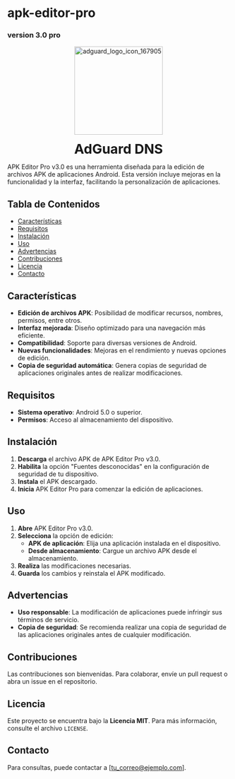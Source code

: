 # apk-editor-pro
### version 3.0 pro

<p align="center">
  <img src="https://github.com/user-attachments/assets/f8f74673-5ddb-4b15-9c40-efdf3ff0bc93" alt="adguard_logo_icon_167905" width="200">
</p>

<p align="center">
  <span style="font-size: 30px; font-weight: bold;">AdGuard DNS</span>
</p>



APK Editor Pro v3.0 es una herramienta diseñada para la edición de archivos APK de aplicaciones Android. Esta versión incluye mejoras en la funcionalidad y la interfaz, facilitando la personalización de aplicaciones.

## Tabla de Contenidos

- [Características](#características)
- [Requisitos](#requisitos)
- [Instalación](#instalación)
- [Uso](#uso)
- [Advertencias](#advertencias)
- [Contribuciones](#contribuciones)
- [Licencia](#licencia)
- [Contacto](#contacto)

## Características

- **Edición de archivos APK**: Posibilidad de modificar recursos, nombres, permisos, entre otros.
- **Interfaz mejorada**: Diseño optimizado para una navegación más eficiente.
- **Compatibilidad**: Soporte para diversas versiones de Android.
- **Nuevas funcionalidades**: Mejoras en el rendimiento y nuevas opciones de edición.
- **Copia de seguridad automática**: Genera copias de seguridad de aplicaciones originales antes de realizar modificaciones.

## Requisitos

- **Sistema operativo**: Android 5.0 o superior.
- **Permisos**: Acceso al almacenamiento del dispositivo.

## Instalación

1. **Descarga** el archivo APK de APK Editor Pro v3.0.
2. **Habilita** la opción "Fuentes desconocidas" en la configuración de seguridad de tu dispositivo.
3. **Instala** el APK descargado.
4. **Inicia** APK Editor Pro para comenzar la edición de aplicaciones.

## Uso

1. **Abre** APK Editor Pro v3.0.
2. **Selecciona** la opción de edición:
   - **APK de aplicación**: Elija una aplicación instalada en el dispositivo.
   - **Desde almacenamiento**: Cargue un archivo APK desde el almacenamiento.
3. **Realiza** las modificaciones necesarias.
4. **Guarda** los cambios y reinstala el APK modificado.

## Advertencias

- **Uso responsable**: La modificación de aplicaciones puede infringir sus términos de servicio.
- **Copia de seguridad**: Se recomienda realizar una copia de seguridad de las aplicaciones originales antes de cualquier modificación.

## Contribuciones

Las contribuciones son bienvenidas. Para colaborar, envíe un pull request o abra un issue en el repositorio.

## Licencia

Este proyecto se encuentra bajo la **Licencia MIT**. Para más información, consulte el archivo `LICENSE`.

## Contacto

Para consultas, puede contactar a [tu_correo@ejemplo.com].

